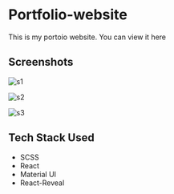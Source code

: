 # Portfolio-website
This is my portoio website. You can view it here

## Screenshots

![s1](https://user-images.githubusercontent.com/59095288/235239780-0cec8f09-cf10-4d2a-80cf-21049011234b.png)




![s2](https://user-images.githubusercontent.com/59095288/235239860-8f283387-1a6d-4b16-be15-7b7f9285da0a.png)




![s3](https://user-images.githubusercontent.com/59095288/235239877-4a1391cf-bf44-4616-a798-2397baaaceb4.png)



## Tech Stack Used

* SCSS
* React
* Material UI
* React-Reveal
